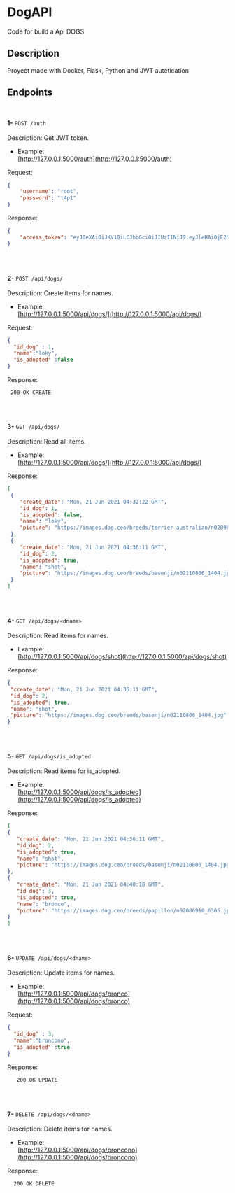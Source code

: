 # DogAPI
 Code for build a Api DOGS
  
## Description
Proyect made with Docker, Flask, Python and JWT autetication 

## Endpoints

<br>

**1-** `POST /auth`
<br>
<br>Description: Get JWT token.
- Example:
  <br>[http://127.0.0.1:5000/auth](http://127.0.0.1:5000/auth)

 Request:
   ```json
   {
       "username": "root",
       "password": "t4p1"
   }
  ```
 Response:
   ```json
   {
       "access_token": "eyJ0eXAiOiJKV1QiLCJhbGciOiJIUzI1NiJ9.eyJleHAiOjE2MjQyNTAwMTEsImlhdCI6MTYyNDI0OTcxMSwibmJmIjoxNjI0MjQ5NzExLCJpZGVudGl0eSI6MX0.KRp9b5Mf-   L3WPwSzyOiqsmaWGWypXDRth34qvPoV8Co"
   }
  ```
 
<br>
<br>

**2-** `POST /api/dogs/`
<br>
<br>Description: Create items for names.
- Example:
  <br>[http://127.0.0.1:5000/api/dogs/](http://127.0.0.1:5000/api/dogs/)

 Request:
   ```json
  {
     "id_dog" : 1, 
     "name":"loky",
     "is_adopted" :false
  }
  ```
 Response:
   ```
    200 OK CREATE
  ```
<br>
<br>

**3-** `GET /api/dogs/`
<br>
<br>Description: Read all items.
- Example:
  <br>[http://127.0.0.1:5000/api/dogs/](http://127.0.0.1:5000/api/dogs/)

 Response:
   ```json
[
    {
       "create_date": "Mon, 21 Jun 2021 04:32:22 GMT",
       "id_dog": 1,
       "is_adopted": false,
       "name": "loky",
       "picture": "https://images.dog.ceo/breeds/terrier-australian/n02096294_8557.jpg"
    },
    {
       "create_date": "Mon, 21 Jun 2021 04:36:11 GMT",
       "id_dog": 2,
       "is_adopted": true,
       "name": "shot",
       "picture": "https://images.dog.ceo/breeds/basenji/n02110806_1404.jpg"
    }
]
  ```

<br>
<br>

**4-** `GET /api/dogs/<dname>`
<br>
<br>Description: Read items for names.
- Example:
  <br>[http://127.0.0.1:5000/api/dogs/shot](http://127.0.0.1:5000/api/dogs/shot)

 Response:
   ```json
 {
    "create_date": "Mon, 21 Jun 2021 04:36:11 GMT",
    "id_dog": 2,
    "is_adopted": true,
    "name": "shot",
    "picture": "https://images.dog.ceo/breeds/basenji/n02110806_1404.jpg"
 }
 ```

<br>
<br>

**5-** `GET /api/dogs/is_adopted`
<br>
<br>Description: Read items for is_adopted.
- Example:
  <br>[http://127.0.0.1:5000/api/dogs/is_adopted](http://127.0.0.1:5000/api/dogs/is_adopted)

 Response:
   ```json
[
   {
      "create_date": "Mon, 21 Jun 2021 04:36:11 GMT",
      "id_dog": 2,
      "is_adopted": true,
      "name": "shot",
      "picture": "https://images.dog.ceo/breeds/basenji/n02110806_1404.jpg"
   },
   {
      "create_date": "Mon, 21 Jun 2021 04:40:18 GMT",
      "id_dog": 3,
      "is_adopted": true,
      "name": "bronco",
      "picture": "https://images.dog.ceo/breeds/papillon/n02086910_6305.jpg"
   }
]
 ```

<br>
<br>

**6-** `UPDATE /api/dogs/<dname>`
<br>
<br>Description: Update items for names.
- Example:
  <br>[http://127.0.0.1:5000/api/dogs/bronco](http://127.0.0.1:5000/api/dogs/bronco)

 Request:
   ```json
  {
     "id_dog" : 3, 
     "name":"broncono",
     "is_adopted" :true
 }
 ```
 Response:
 ```
    200 OK UPDATE
 ```


<br>
<br>

**7-** `DELETE /api/dogs/<dname>`
<br>
<br>Description: Delete items for names.
- Example:
  <br>[http://127.0.0.1:5000/api/dogs/broncono](http://127.0.0.1:5000/api/dogs/broncono)

 Response:
  ```
    200 OK DELETE
 ```


